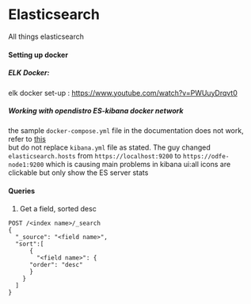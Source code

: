 # Elasticsearch
All things elasticsearch

#### Setting up docker

##### ELK Docker: 
elk docker set-up : https://www.youtube.com/watch?v=PWUuyDrqvt0

##### Working with opendistro ES-kibana docker network
the sample `docker-compose.yml` file in the documentation does not work, refer to [this](https://stackoverflow.com/questions/62072910/kibana-opendistro-cant-connect-to-elasticsearch-open-distro-container-on-docker) \
but do not replace `kibana.yml` file as stated. The guy changed `elasticsearch.hosts` from `https://localhost:9200` to `https://odfe-node1:9200` which is causing main problems in kibana ui:all icons are clickable but only show the ES server stats



#### Queries
1. Get a field, sorted desc
```
POST /<index name>/_search
{
  "_source": "<field name>",
  "sort":[
      {
        "<field name>": {
      "order": "desc"
      }
    }
  ]
}
```
